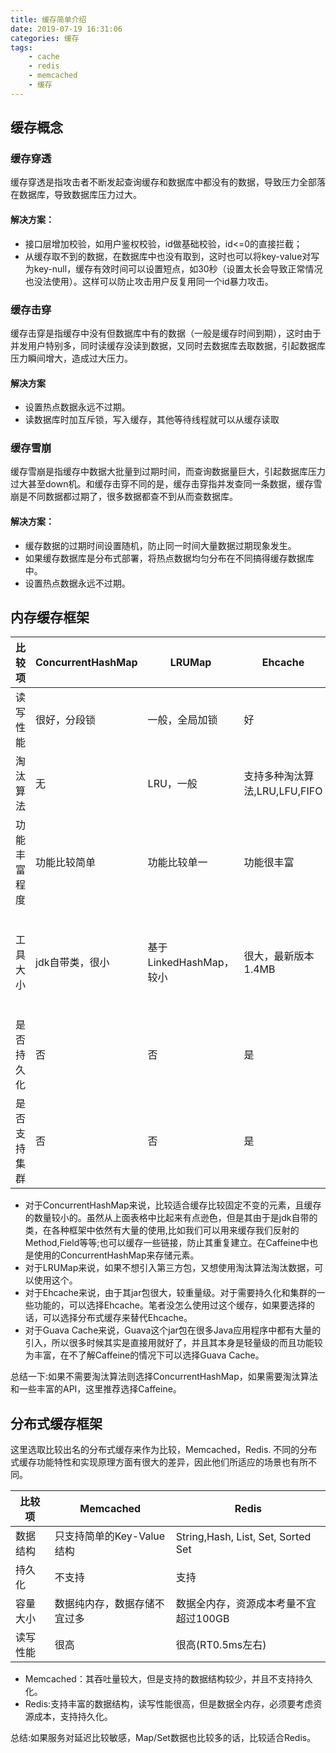 ```yaml
---
title: 缓存简单介绍
date: 2019-07-19 16:31:06
categories: 缓存
tags:  
	- cache
	- redis
	- memcached
	- 缓存
---
```

## 缓存概念
### 缓存穿透
缓存穿透是指攻击者不断发起查询缓存和数据库中都没有的数据，导致压力全部落在数据库，导致数据库压力过大。
#### 解决方案：
- 接口层增加校验，如用户鉴权校验，id做基础校验，id<=0的直接拦截；
- 从缓存取不到的数据，在数据库中也没有取到，这时也可以将key-value对写为key-null，缓存有效时间可以设置短点，如30秒（设置太长会导致正常情况也没法使用）。这样可以防止攻击用户反复用同一个id暴力攻击。  

### 缓存击穿
缓存击穿是指缓存中没有但数据库中有的数据（一般是缓存时间到期），这时由于并发用户特别多，同时读缓存没读到数据，又同时去数据库去取数据，引起数据库压力瞬间增大，造成过大压力。
#### 解决方案
- 设置热点数据永远不过期。
- 读数据库时加互斥锁，写入缓存，其他等待线程就可以从缓存读取  

### 缓存雪崩
缓存雪崩是指缓存中数据大批量到过期时间，而查询数据量巨大，引起数据库压力过大甚至down机。和缓存击穿不同的是，缓存击穿指并发查同一条数据，缓存雪崩是不同数据都过期了，很多数据都查不到从而查数据库。
#### 解决方案：
- 缓存数据的过期时间设置随机，防止同一时间大量数据过期现象发生。
- 如果缓存数据库是分布式部署，将热点数据均匀分布在不同搞得缓存数据库中。
- 设置热点数据永远不过期。

## 内存缓存框架
比较项 | ConcurrentHashMap | LRUMap | Ehcache | Guava Cache | Caffeine	 
---|---|---|---|---|---
读写性能 | 很好，分段锁 | 一般，全局加锁 | 好 | 好，需要做淘汰操作 | 很好
淘汰算法 | 无 | LRU，一般 | 支持多种淘汰算法,LRU,LFU,FIFO | LRU，一般 | W-TinyLFU, 很好
功能丰富程度 | 功能比较简单 | 功能比较单一 | 功能很丰富 | 功能很丰富，支持刷新和虚引用等 | 功能和Guava Cache类似
工具大小 | jdk自带类，很小 | 基于LinkedHashMap，较小 | 很大，最新版本1.4MB | 是Guava工具类中的一个小部分，较小 | 一般，最新版本644KB
是否持久化 | 否 | 否 | 是 | 否 | 否
是否支持集群 | 否 | 否 | 是 | 否 | 否  

- 对于ConcurrentHashMap来说，比较适合缓存比较固定不变的元素，且缓存的数量较小的。虽然从上面表格中比起来有点逊色，但是其由于是jdk自带的类，在各种框架中依然有大量的使用,比如我们可以用来缓存我们反射的Method,Field等等;也可以缓存一些链接，防止其重复建立。在Caffeine中也是使用的ConcurrentHashMap来存储元素。
- 对于LRUMap来说，如果不想引入第三方包，又想使用淘汰算法淘汰数据，可以使用这个。
- 对于Ehcache来说，由于其jar包很大，较重量级。对于需要持久化和集群的一些功能的，可以选择Ehcache。笔者没怎么使用过这个缓存，如果要选择的话，可以选择分布式缓存来替代Ehcache。
- 对于Guava Cache来说，Guava这个jar包在很多Java应用程序中都有大量的引入，所以很多时候其实是直接用就好了，并且其本身是轻量级的而且功能较为丰富，在不了解Caffeine的情况下可以选择Guava Cache。  

总结一下:如果不需要淘汰算法则选择ConcurrentHashMap，如果需要淘汰算法和一些丰富的API，这里推荐选择Caffeine。
## 分布式缓存框架
这里选取比较出名的分布式缓存来作为比较，Memcached，Redis. 不同的分布式缓存功能特性和实现原理方面有很大的差异，因此他们所适应的场景也有所不同。  
 
比较项 | Memcached | Redis
---|---|---
数据结构 | 只支持简单的Key-Value结构 | String,Hash, List, Set, Sorted Set 
持久化 | 不支持 | 支持 
容量大小 | 数据纯内存，数据存储不宜过多 | 数据全内存，资源成本考量不宜超过100GB
读写性能 | 很高 | 很高(RT0.5ms左右)  

- Memcached：其吞吐量较大，但是支持的数据结构较少，并且不支持持久化。
- Redis:支持丰富的数据结构，读写性能很高，但是数据全内存，必须要考虑资源成本，支持持久化。  

总结:如果服务对延迟比较敏感，Map/Set数据也比较多的话，比较适合Redis。